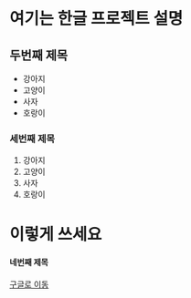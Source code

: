 # 여기는 한글 프로젝트 설명 

## 두번째 제목
- 강아지
- 고양이
- 사자
- 호랑이

### 세번째 제목
1. 강아지
2. 고양이
3. 사자
4. 호랑이

  <h1>이렇게 쓰세요</h1>
  
#### 네번째 제목

[구글로 이동](http://google.com)
